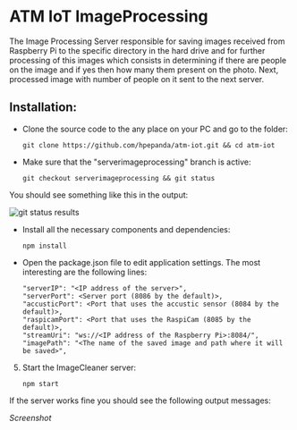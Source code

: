 # ATM IoT ImageProcessing
The Image Processing Server responsible for saving images received from Raspberry Pi to the specific directory in the hard drive and for further processing of this images which consists in determining if there are people on the image and if yes then how many them present on the photo. Next, processed image with number of people on it sent to the next server.

## Installation:
+ Clone the source code to the any place on your PC and go to the folder:

    ```
    git clone https://github.com/hpepanda/atm-iot.git && cd atm-iot
    ```
+ Make sure that the "serverimageprocessing" branch is active:

    ```
    git checkout serverimageprocessing && git status
    ```
You should see something like this in the output:

  ![git status results](https://monosnap.com/file/wmXikpMN5F7Q83BG2Hbn438HtcTPv4.png)

+ Install all the necessary components and dependencies:

    ```
    npm install
    ```
+ Open the package.json file to edit application settings. The most interesting are the following lines:

    ```
    "serverIP": "<IP address of the server>",
    "serverPort": <Server port (8086 by the default)>,
    "accusticPort": <Port that uses the accustic sensor (8084 by the default)>,
    "raspicamPort": <Port that uses the RaspiCam (8085 by the default)>,
    "streamUri": "ws://<IP address of the Raspberry Pi>:8084/",
    "imagePath": "<The name of the saved image and path where it will be saved>",
    ```
5. Start the ImageCleaner server:

    ```
    npm start
    ```
If the server works fine you should see the following output messages:

*Screenshot*
